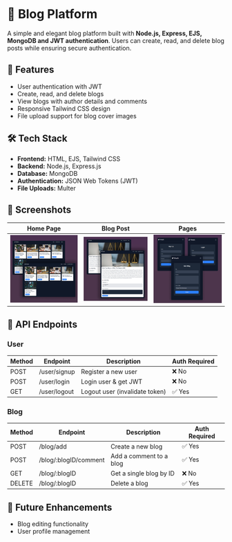 # 📝 Blog Platform

A simple and elegant blog platform built with **Node.js, Express, EJS, MongoDB and JWT authentication**. Users can create, read, and delete blog posts while ensuring secure authentication.

## 🚀 Features

- User authentication with JWT
- Create, read, and delete blogs
- View blogs with author details and comments
- Responsive Tailwind CSS design
- File upload support for blog cover images

## 🛠 Tech Stack

- **Frontend:** HTML, EJS, Tailwind CSS
- **Backend:** Node.js, Express.js
- **Database:** MongoDB
- **Authentication:** JSON Web Tokens (JWT)
- **File Uploads:** Multer

## 📸 Screenshots

| Home Page                         | Blog Post                          | Pages                           |
| --------------------------------- | ---------------------------------- | ------------------------------- |
| ![Homepage](screenshots/home.png) | ![Blog Post](screenshots/blog.png) | ![Pages](screenshots/pages.png) |

## 🔗 API Endpoints

### User

| Method | Endpoint     | Description                    | Auth Required |
| ------ | ------------ | ------------------------------ | ------------- |
| POST   | /user/signup | Register a new user            | ❌ No         |
| POST   | /user/login  | Login user & get JWT           | ❌ No         |
| GET    | /user/logout | Logout user (invalidate token) | ✅ Yes        |

### Blog

| Method | Endpoint              | Description             | Auth Required |
| ------ | --------------------- | ----------------------- | ------------- |
| POST   | /blog/add             | Create a new blog       | ✅ Yes        |
| POST   | /blog/:blogID/comment | Add a comment to a blog | ✅ Yes        |
| GET    | /blog/:blogID         | Get a single blog by ID | ❌ No         |
| DELETE | /blog/:blogID         | Delete a blog           | ✅ Yes        |

## 🚧 Future Enhancements

- Blog editing functionality
- User profile management
